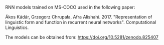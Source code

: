 RNN models trained on MS-COCO used in the following paper:

Ákos Kádár, Grzegorz Chrupała, Afra Alishahi. 2017. "Representation of
linguistic form and function in recurrent neural networks". Computational Linguistics.

The models can be obtained from: https://doi.org/10.5281/zenodo.825407
